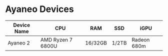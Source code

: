 # Ayaneo Devices

| **Device Name** | **CPU** | **RAM** | **SSD** | **iGPU** |
| --- | --- | --- | --- | --- |
| Ayaneo 2 | AMD Ryzen 7 6800U | 16/32GB | 1/2TB | Radeon 680m |
